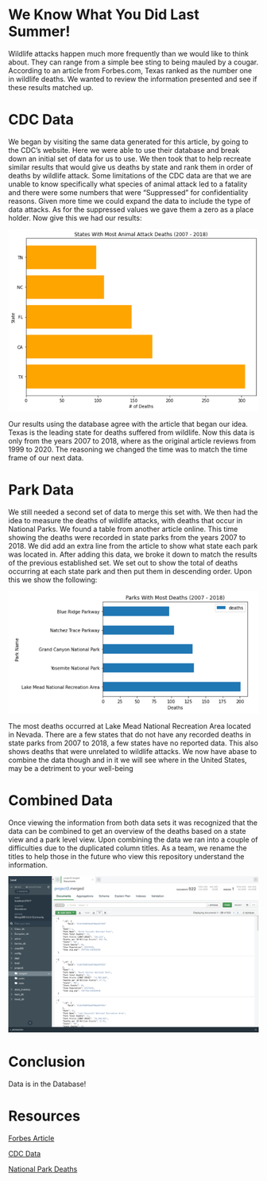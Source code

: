 # We Know What You Did Last Summer!

Wildlife attacks happen much more frequently than we would like to think about. They can range from a simple bee sting to being mauled by a cougar. According to an article from Forbes.com, Texas ranked as the number one in wildlife deaths. We wanted to review the information presented and see if these results matched up. 

# CDC Data

We began by visiting the same data generated for this article, by going to the CDC’s website. Here we were able to use their database and break down an initial set of data for us to use. We then took that to help recreate similar results that would give us deaths by state and rank them in order of deaths by wildlife attack. Some limitations of the CDC data are that we are unable to know specifically what species of animal attack led to a fatality and there were some numbers that were “Suppressed” for confidentiality reasons. Given more time we could expand the data to include the type of data attacks. As for the suppressed values we gave them a zero as a place holder. Now give this we had our results:

![animal_attack_deaths](/images/animal_attack_deaths.png)

Our results using the database agree with the article that began our idea. Texas is the leading state for deaths suffered from wildlife. Now this data is only from the years 2007 to 2018, where as the original article reviews from 1999 to 2020. The reasoning we changed the time was to match the time frame of our next data.

# Park Data

We still needed a second set of data to merge this set with. We then had the idea to measure the deaths of wildlife attacks, with deaths that occur in National Parks. We found a table from another article online. This time showing the deaths were recorded in state parks from the years 2007 to 2018. We did add an extra line from the article to show what state each park was located in. After adding this data, we broke it down to match the results of the previous established set. We set out to show the total of deaths occurring at each state park and then put them in descending order. Upon this we show the following:

![Park_Deaths](/images/Park_deaths.PNG)

The most deaths occurred at Lake Mead National Recreation Area located in Nevada. There are a few states that do not have any recorded deaths in state parks from 2007 to 2018, a few states have no reported data. This also shows deaths that were unrelated to wildlife attacks. We now have abase to combine the data though and in it we will see where in the United States, may be a detriment to your well-being

# Combined Data

Once viewing the information from both data sets it was recognized that the data can be combined to get an overview of the deaths based on a state view and a park level view. Upon combining the data we ran into a couple of difficulties due to the duplicated column titles. As a team, we rename the titles to help those in the future who view this repository understand the information. 

![mongodb](/images/mongodb.png)

# Conclusion
 
Data is in the Database! 


 # Resources
 
[Forbes Article]( https://www.forbes.com/sites/breannawilson/2021/09/16/texas-named-the-state-with-the-most-deaths-caused-by-animal-attacks-a-year/?sh=339dc320301e)

[CDC Data]( https://wonder.cdc.gov/deaths-by-underlying-Cause.html)

[National Park Deaths]( https://www.psblaw.com/nevada/deaths-in-us-national-parks/)
